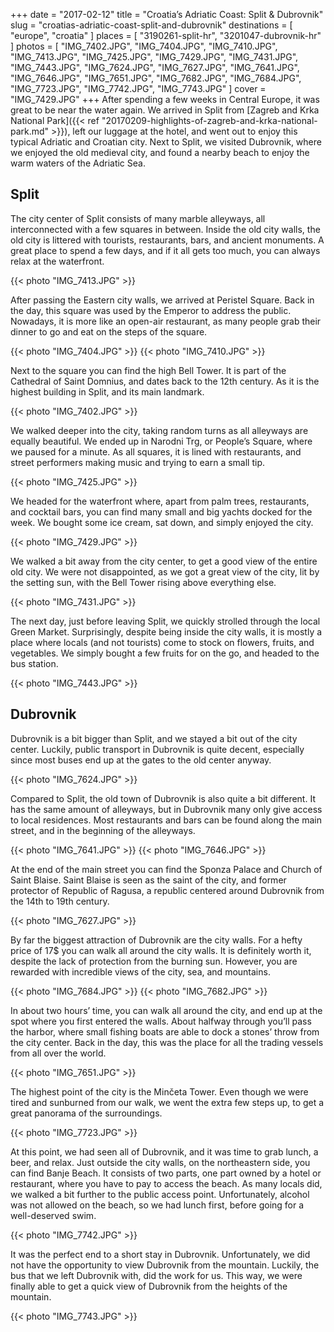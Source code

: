 +++
date   = "2017-02-12"
title  = "Croatia’s Adriatic Coast: Split & Dubrovnik"
slug   = "croatias-adriatic-coast-split-and-dubrovnik"
destinations = [ "europe", "croatia" ]
places = [ "3190261-split-hr", "3201047-dubrovnik-hr" ]
photos = [
  "IMG_7402.JPG", "IMG_7404.JPG", "IMG_7410.JPG", "IMG_7413.JPG", "IMG_7425.JPG",
  "IMG_7429.JPG", "IMG_7431.JPG", "IMG_7443.JPG", "IMG_7624.JPG", "IMG_7627.JPG",
  "IMG_7641.JPG", "IMG_7646.JPG", "IMG_7651.JPG", "IMG_7682.JPG", "IMG_7684.JPG",
  "IMG_7723.JPG", "IMG_7742.JPG", "IMG_7743.JPG"
]
cover = "IMG_7429.JPG"
+++
After spending a few weeks in Central Europe, it was great to be near the water again. We arrived in Split from [Zagreb and Krka National Park]({{< ref "20170209-highlights-of-zagreb-and-krka-national-park.md" >}}), left our luggage at the hotel, and went out to enjoy this typical Adriatic and Croatian city. Next to Split, we visited Dubrovnik, where we enjoyed the old medieval city, and found a nearby beach to enjoy the warm waters of the Adriatic Sea.

<!--more-->
## Split
The city center of Split consists of many marble alleyways, all interconnected with a few squares in between. Inside the old city walls, the old city is littered with tourists, restaurants, bars, and ancient monuments. A great place to spend a few days, and if it all gets too much, you can always relax at the waterfront.

{{< photo "IMG_7413.JPG" >}}

After passing the Eastern city walls, we arrived at Peristel Square. Back in the day, this square was used by the Emperor to address the public. Nowadays, it is more like an open-air restaurant, as many people grab their dinner to go and eat on the steps of the square.

{{< photo "IMG_7404.JPG" >}}
{{< photo "IMG_7410.JPG" >}}

Next to the square you can find the high Bell Tower. It is part of the Cathedral of Saint Domnius, and dates back to the 12th century. As it is the highest building in Split, and its main landmark.

{{< photo "IMG_7402.JPG" >}}

We walked deeper into the city, taking random turns as all alleyways are equally beautiful. We ended up in Narodni Trg, or People’s Square, where we paused for a minute. As all squares, it is lined with restaurants, and street performers making music and trying to earn a small tip.

{{< photo "IMG_7425.JPG" >}}

We headed for the waterfront where, apart from palm trees, restaurants, and cocktail bars, you can find many small and big yachts docked for the week. We bought some ice cream, sat down, and simply enjoyed the city.

{{< photo "IMG_7429.JPG" >}}

We walked a bit away from the city center, to get a good view of the entire old city. We were not disappointed, as we got a great view of the city, lit by the setting sun, with the Bell Tower rising above everything else.

{{< photo "IMG_7431.JPG" >}}

The next day, just before leaving Split, we quickly strolled through the local Green Market. Surprisingly, despite being inside the city walls, it is mostly a place where locals (and not tourists) come to stock on flowers, fruits, and vegetables. We simply bought a few fruits for on the go, and headed to the bus station.

{{< photo "IMG_7443.JPG" >}}

## Dubrovnik
Dubrovnik is a bit bigger than Split, and we stayed a bit out of the city center. Luckily, public transport in Dubrovnik is quite decent, especially since most buses end up at the gates to the old center anyway.

{{< photo "IMG_7624.JPG" >}}

Compared to Split, the old town of Dubrovnik is also quite a bit different. It has the same amount of alleyways, but in Dubrovnik many only give access to local residences. Most restaurants and bars can be found along the main street, and in the beginning of the alleyways.

{{< photo "IMG_7641.JPG" >}}
{{< photo "IMG_7646.JPG" >}}

At the end of the main street you can find the Sponza Palace and Church of Saint Blaise. Saint Blaise is seen as the saint of the city, and former protector of Republic of Ragusa, a republic centered around Dubrovnik from the 14th to 19th century.

{{< photo "IMG_7627.JPG" >}}

By far the biggest attraction of Dubrovnik are the city walls. For a hefty price of 17$ you can walk all around the city walls. It is definitely worth it, despite the lack of protection from the burning sun. However, you are rewarded with incredible views of the city, sea, and mountains.

{{< photo "IMG_7684.JPG" >}}
{{< photo "IMG_7682.JPG" >}}

In about two hours’ time, you can walk all around the city, and end up at the spot where you first entered the walls. About halfway through you’ll pass the harbor, where small fishing boats are able to dock a stones’ throw from the city center. Back in the day, this was the place for all the trading vessels from all over the world.

{{< photo "IMG_7651.JPG" >}}

The highest point of the city is the Minčeta Tower. Even though we were tired and sunburned from our walk, we went the extra few steps up, to get a great panorama of the surroundings.

{{< photo "IMG_7723.JPG" >}}

At this point, we had seen all of Dubrovnik, and it was time to grab lunch, a beer, and relax. Just outside the city walls, on the northeastern side, you can find Banje Beach. It consists of two parts, one part owned by a hotel or restaurant, where you have to pay to access the beach. As many locals did, we walked a bit further to the public access point. Unfortunately, alcohol was not allowed on the beach, so we had lunch first, before going for a well-deserved swim.

{{< photo "IMG_7742.JPG" >}}

It was the perfect end to a short stay in Dubrovnik. Unfortunately, we did not have the opportunity to view Dubrovnik from the mountain. Luckily, the bus that we left Dubrovnik with, did the work for us. This way, we were finally able to get a quick view of Dubrovnik from the heights of the mountain.

{{< photo "IMG_7743.JPG" >}}